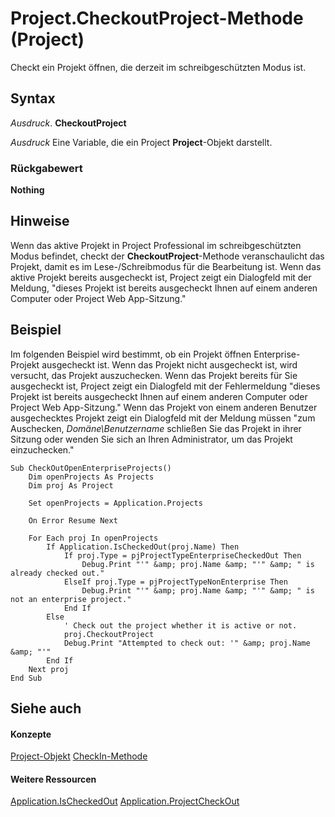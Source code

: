 
# Project.CheckoutProject-Methode (Project)
Checkt ein Projekt öffnen, die derzeit im schreibgeschützten Modus ist.

## Syntax

 _Ausdruck_. **CheckoutProject**

 _Ausdruck_ Eine Variable, die ein Project **Project**-Objekt darstellt.


### Rückgabewert

 **Nothing**


## Hinweise

Wenn das aktive Projekt in Project Professional im schreibgeschützten Modus befindet, checkt der  **CheckoutProject**-Methode veranschaulicht das Projekt, damit es im Lese-/Schreibmodus für die Bearbeitung ist. Wenn das aktive Projekt bereits ausgecheckt ist, Project zeigt ein Dialogfeld mit der Meldung, "dieses Projekt ist bereits ausgecheckt Ihnen auf einem anderen Computer oder Project Web App-Sitzung."


## Beispiel

Im folgenden Beispiel wird bestimmt, ob ein Projekt öffnen Enterprise-Projekt ausgecheckt ist. Wenn das Projekt nicht ausgecheckt ist, wird versucht, das Projekt auszuchecken. Wenn das Projekt bereits für Sie ausgecheckt ist, Project zeigt ein Dialogfeld mit der Fehlermeldung "dieses Projekt ist bereits ausgecheckt Ihnen auf einem anderen Computer oder Project Web App-Sitzung." Wenn das Projekt von einem anderen Benutzer ausgechecktes Projekt zeigt ein Dialogfeld mit der Meldung müssen "zum Auschecken,  _Domäne\Benutzername_ schließen Sie das Projekt in ihrer Sitzung oder wenden Sie sich an Ihren Administrator, um das Projekt einzuchecken."


```
Sub CheckOutOpenEnterpriseProjects()
    Dim openProjects As Projects
    Dim proj As Project
    
    Set openProjects = Application.Projects
    
    On Error Resume Next
    
    For Each proj In openProjects
        If Application.IsCheckedOut(proj.Name) Then
            If proj.Type = pjProjectTypeEnterpriseCheckedOut Then
                Debug.Print "'" &amp; proj.Name &amp; "'" &amp; " is already checked out."
            ElseIf proj.Type = pjProjectTypeNonEnterprise Then
                Debug.Print "'" &amp; proj.Name &amp; "'" &amp; " is not an enterprise project."
            End If
        Else
            ' Check out the project whether it is active or not.
            proj.CheckoutProject
            Debug.Print "Attempted to check out: '" &amp; proj.Name &amp; "'"
        End If
    Next proj
End Sub
```


## Siehe auch


#### Konzepte


[Project-Objekt](855c1ad9-0e84-f274-9e0e-2424e7cab447.md)
[CheckIn-Methode](9620bd94-4b75-5c7e-2993-5018c5bb84e3.md)
#### Weitere Ressourcen


[Application.IsCheckedOut](616f9342-9d9b-dd85-873c-3e40abfec019.md)
[Application.ProjectCheckOut](4c6f065f-a853-8f42-e948-be7a76435c0b.md)